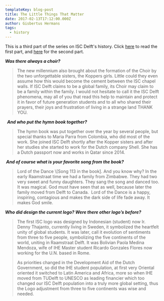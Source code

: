 ```yaml
---
templateKey: blog-post
title: The Little Things That Matter
date: 2017-02-13T17:12:00.000Z
author: Gisbertus Hermans
tags:
  - history
---
```

This is a third part of the series on ISC Delft's history. Click <a href="https://www.iscdelft.nl/blog/2019-08-19-the-start-of-isc-delft/">here</a> to read the first part, and <a href="https://www.iscdelft.nl/blog/2019-08-19-challenges-and-changes/">here</a> for the second part. <!--more-->



<strong><em>Was there always a choir?</em></strong>

<blockquote>The new millennium also brought about the formation of the Choir by the two unforgettable sisters, the Koppers girls. Little could they even assume how this would become the cement between the ISC chapel walls. If ISC Delft claims to be a global family, its Choir may claim to be a family within the family. I would not hesitate to call it the ISC Delft phenomena, may all of you that read this help to maintain and protect it in favor of future generation students and to all who shared their prayers, their joys and frustration of living in a strange land THANK YOU.</blockquote>

<strong><em> </em></strong><strong><em> And who put the hymn book together? </em></strong>

<blockquote>The hymn book was put together over the year by several people, but special thanks to Maria Parra from Colombia, who did most of the work. She joined ISC Delft shortly after the Kopper sisters and after her studies she started to work for the Dutch company Shell. She has a Dutch passport now and works in Qatar since 2014.</blockquote>

<strong><em> </em></strong><strong><em>And of course what is your favorite song from the book?</em></strong>

<blockquote>Lord of the Dance \[Song 113 in the book]. And you know why? In the early Raamstraat time we had a family from Zimbabwe. They had two very sweet and funny daughters. They sang the song and danced too. It was magical. God must have seen that as well, because later the family moved from Delft to Canada.  Lord of the Dance is a happy, inspiring, contagious and makes the dark side of life fade away. It makes God smile.</blockquote>

<strong><em>Who did design the current logo? Were there other logo’s before?</em></strong>

<blockquote>The first ISC logo was designed by Indonesian (student) now Ir. Denny Thajanto, currently living in Sweden, it symbolized the heartfelt unity of global students. It was later, call it evolution of sentiments from three to five people, symbolizing the five continents of the world, uniting in Raamstraat Delft. It was Bolivian Paola Medina Mendoza, wife of IHE Master student Ricardo Gonzales Flores now working for the U.N. based in Rome.



As priorities changed in the Development Aid of the Dutch Government, so did the IHE student population, at first very Oriental oriented it switched to Latin America and Africa, more so when IHE moved from TUDelft to UNESCO as leading financier which too changed our ISC Delft population into a truly more global setting, thus the Logo adjustment from three to five continents was wise and needed.</blockquote>
